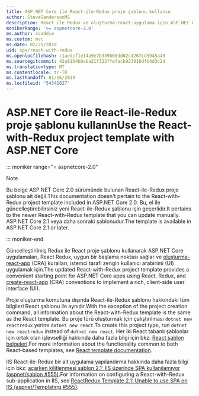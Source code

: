 ```yaml
---
title: ASP.NET Core ile React-ile-Redux proje şablonu kullanın
author: SteveSandersonMS
description: React ile Redux ve oluşturma-react-uygulama için ASP.NET Core tek sayfa uygulama (SPA) proje şablonu ile çalışmaya başlama hakkında bilgi edinin.
monikerRange: '>= aspnetcore-2.0'
ms.author: scaddie
ms.custom: mvc
ms.date: 02/21/2018
uid: spa/react-with-redux
ms.openlocfilehash: c1aedcf1e14a9e7b339b60dd02c4267cd5945a49
ms.sourcegitcommit: 42a8164b8aba21f322ffefacb92301bdfb4d3c2d
ms.translationtype: MT
ms.contentlocale: tr-TR
ms.lasthandoff: 01/16/2019
ms.locfileid: "54341627"
---
```

# <a name="use-the-react-with-redux-project-template-with-aspnet-core"></a><span data-ttu-id="91867-103">ASP.NET Core ile React-ile-Redux proje şablonu kullanın</span><span class="sxs-lookup"><span data-stu-id="91867-103">Use the React-with-Redux project template with ASP.NET Core</span></span>

::: moniker range="= aspnetcore-2.0"

> [!NOTE]
> <span data-ttu-id="91867-104">Bu belge ASP.NET Core 2.0 sürümünde bulunan React-ile-Redux proje şablonu ait değil.</span><span class="sxs-lookup"><span data-stu-id="91867-104">This documentation doesn't pertain to the React-with-Redux project template included in ASP.NET Core 2.0.</span></span> <span data-ttu-id="91867-105">Bu, el ile güncelleştirebilirsiniz yeni React-ile-Redux şablonu için geçerlidir.</span><span class="sxs-lookup"><span data-stu-id="91867-105">It pertains to the newer React-with-Redux template that you can update manually.</span></span> <span data-ttu-id="91867-106">ASP.NET Core 2.1 veya daha sonraki şablonudur.</span><span class="sxs-lookup"><span data-stu-id="91867-106">The template is available in ASP.NET Core 2.1 or later.</span></span>

::: moniker-end

<span data-ttu-id="91867-107">Güncelleştirilmiş Redux ile React proje şablonu kullanarak ASP.NET Core uygulamaları, React Redux, uygun bir başlama noktası sağlar ve [oluşturma-react-app](https://github.com/facebookincubator/create-react-app) (CRA) kuralları, istemci tarafı zengin kullanıcı arabirimi (UI) uygulamak için.</span><span class="sxs-lookup"><span data-stu-id="91867-107">The updated React-with-Redux project template provides a convenient starting point for ASP.NET Core apps using React, Redux, and [create-react-app](https://github.com/facebookincubator/create-react-app) (CRA) conventions to implement a rich, client-side user interface (UI).</span></span>

<span data-ttu-id="91867-108">Proje oluşturma komutuna dışında React-ile-Redux şablonu hakkındaki tüm bilgileri React şablonu ile aynıdır.</span><span class="sxs-lookup"><span data-stu-id="91867-108">With the exception of the project creation command, all information about the React-with-Redux template is the same as the React template.</span></span> <span data-ttu-id="91867-109">Bu proje türü oluşturmak için çalıştırılması `dotnet new reactredux` yerine `dotnet new react`.</span><span class="sxs-lookup"><span data-stu-id="91867-109">To create this project type, run `dotnet new reactredux` instead of `dotnet new react`.</span></span> <span data-ttu-id="91867-110">Her iki React tabanlı şablonlar için ortak olan işlevselliği hakkında daha fazla bilgi için bkz: [React şablon belgeleri](xref:spa/react).</span><span class="sxs-lookup"><span data-stu-id="91867-110">For more information about the functionality common to both React-based templates, see [React template documentation](xref:spa/react).</span></span>

<span data-ttu-id="91867-111">IIS React-ile-Redux bir alt uygulama yapılandırma hakkında daha fazla bilgi için bkz: [açarken kilitlenmesi şablon 2.1: IIS üzerinde SPA kullanılamıyor (aspnet/şablon &num;555)](https://github.com/aspnet/Templating/issues/555).</span><span class="sxs-lookup"><span data-stu-id="91867-111">For information on configuring a React-with-Redux sub-application in IIS, see [ReactRedux Template 2.1: Unable to use SPA on IIS (aspnet/Templating &num;555)](https://github.com/aspnet/Templating/issues/555).</span></span>
